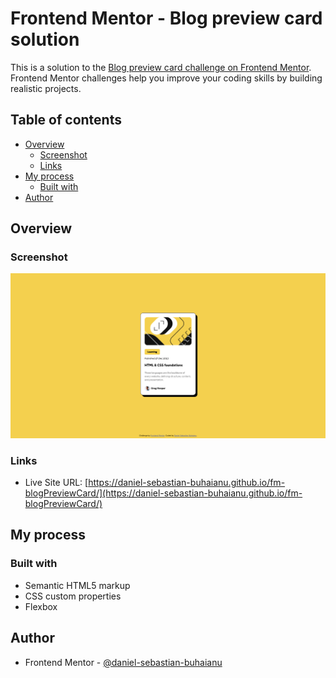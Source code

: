 # Frontend Mentor - Blog preview card solution

This is a solution to the [Blog preview card challenge on Frontend Mentor](https://www.frontendmentor.io/challenges/blog-preview-card-ckPaj01IcS). Frontend Mentor challenges help you improve your coding skills by building realistic projects. 

## Table of contents

- [Overview](#overview)
  - [Screenshot](#screenshot)
  - [Links](#links)
- [My process](#my-process)
  - [Built with](#built-with)
- [Author](#author)

## Overview

### Screenshot

![](./screenshot.png)

### Links

- Live Site URL: [https://daniel-sebastian-buhaianu.github.io/fm-blogPreviewCard/](https://daniel-sebastian-buhaianu.github.io/fm-blogPreviewCard/)

## My process

### Built with

- Semantic HTML5 markup
- CSS custom properties
- Flexbox

## Author

- Frontend Mentor - [@daniel-sebastian-buhaianu](https://www.frontendmentor.io/profile/daniel-sebastian-buhaianu)

